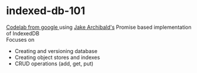 # indexed-db-101
[Codelab from google ](https://developers.google.com/web/ilt/pwa/lab-indexeddb) using [Jake Archibald's](https://github.com/jakearchibald/idb) Promise based implementation of IndexedDB 
<br/>
Focuses on
* Creating and versioning database
* Creating object stores and indexes
* CRUD operations (add, get, put)

